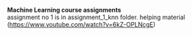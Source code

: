<b> Machine Learning course assignments </b> </br>
assignment no 1 is in assignment_1_knn folder. helping material (https://www.youtube.com/watch?v=6kZ-OPLNcgE)

